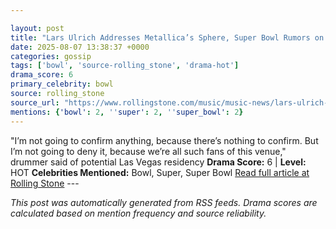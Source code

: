 ```yaml
---

layout: post
title: "Lars Ulrich Addresses Metallica’s Sphere, Super Bowl Rumors on ‘Stern’: ‘I Would F-cking Love to Do It’"
date: 2025-08-07 13:38:37 +0000
categories: gossip
tags: ['bowl', 'source-rolling_stone', 'drama-hot']
drama_score: 6
primary_celebrity: bowl
source: rolling_stone
source_url: "https://www.rollingstone.com/music/music-news/lars-ulrich-metallica-sphere-super-bowl-rumors-howard-stern-1235402630/"
mentions: {'bowl': 2, ''super': 2, ''super_bowl': 2}
---
```


"I’m not going to confirm anything, because there’s nothing to confirm. But I’m not going to deny it, because we’re all such fans of this venue," drummer said of potential Las Vegas residency **Drama Score:** 6 | **Level:** HOT **Celebrities Mentioned:** Bowl, Super, Super Bowl [Read full article at Rolling Stone](https://www.rollingstone.com/music/music-news/lars-ulrich-metallica-sphere-super-bowl-rumors-howard-stern-1235402630/) --- 

*This post was automatically generated from RSS feeds. Drama scores are calculated based on mention frequency and source reliability.*